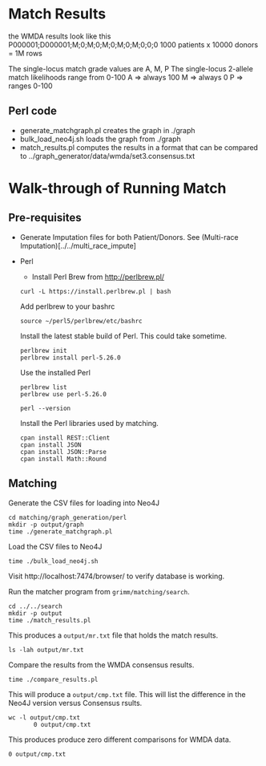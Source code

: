
# Match Results
the WMDA results look like this
P000001;D000001;M;0;M;0;M;0;M;0;M;0;0;0
1000 patients x 10000 donors = 1M rows

The single-locus match grade values are A, M, P
The single-locus 2-allele match likelihoods range from 0-100
  A => always 100
  M => always 0
  P => ranges 0-100

## Perl code


 - generate_matchgraph.pl 
creates the graph in ./graph
 - bulk_load_neo4j.sh
loads the graph from ./graph
 - match_results.pl
computes the results in a format that can be compared to ../graph_generator/data/wmda/set3.consensus.txt


# Walk-through of Running Match

## Pre-requisites
  - Generate Imputation files for both Patient/Donors. See (Multi-race Imputation)[../../multi_race_impute]
  - Perl  
	- Install Perl Brew from http://perlbrew.pl/
	```
	curl -L https://install.perlbrew.pl | bash
	```
	
	Add perlbrew to your bashrc

	```
	source ~/perl5/perlbrew/etc/bashrc
	```

	Install the latest stable build of Perl. This could take sometime.
	
	```
	perlbrew init
	perlbrew install perl-5.26.0
	```

	Use the installed Perl
	
	```
	perlbrew list
	perlbrew use perl-5.26.0

	perl --version
	```

	Install the Perl libraries used by matching.

	```
	cpan install REST::Client
	cpan install JSON
	cpan install JSON::Parse
	cpan install Math::Round
	```
## Matching

Generate the CSV files for loading into Neo4J

```
cd matching/graph_generation/perl
mkdir -p output/graph
time ./generate_matchgraph.pl
```

Load the CSV files to Neo4J

```
time ./bulk_load_neo4j.sh
```

Visit http://localhost:7474/browser/ to verify database is working.

Run the matcher program from `grimm/matching/search`.

```
cd ../../search
mkdir -p output
time ./match_results.pl
```

This produces a `output/mr.txt` file that holds the match results.

```
ls -lah output/mr.txt
```

Compare the results from the WMDA consensus results.

```
time ./compare_results.pl
```

This will produce a `output/cmp.txt` file. This will list the difference in the Neo4J version versus Consensus rsults.

```
wc -l output/cmp.txt
       0 output/cmp.txt

```

This produces produce zero different comparisons for WMDA data.
```
0 output/cmp.txt

```
